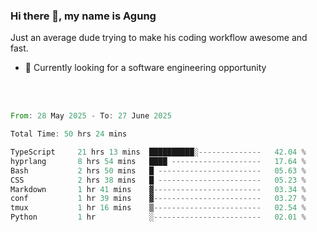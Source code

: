 ### Hi there 👋, my name is Agung
Just an average dude trying to make his coding workflow awesome and fast.

<!--
**agungfir98/agungfir98** is a ✨ _special_ ✨ repository because its `README.md` (this file) appears on your GitHub profile.
-->

- 🔭 Currently looking for a software engineering opportunity
<br/>
<br/>
<!--START_SECTION:waka-->

```rust
From: 28 May 2025 - To: 27 June 2025

Total Time: 50 hrs 24 mins

TypeScript     21 hrs 13 mins  ██████████░--------------   42.04 %
hyprlang       8 hrs 54 mins   ████ --------------------   17.64 %
Bash           2 hrs 50 mins   █ -----------------------   05.63 %
CSS            2 hrs 38 mins   █ -----------------------   05.23 %
Markdown       1 hr 41 mins    ▓------------------------   03.34 %
conf           1 hr 39 mins    ▓------------------------   03.27 %
tmux           1 hr 16 mins    ▒------------------------   02.54 %
Python         1 hr            ░------------------------   02.01 %
```

<!--END_SECTION:waka-->
